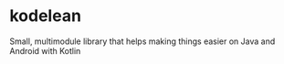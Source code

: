 # kodelean
Small, multimodule library that helps making things easier on Java and Android with Kotlin
